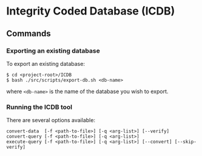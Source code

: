 # Integrity Coded Database (ICDB)

## Commands

### Exporting an existing database

To export an existing database:
```
$ cd <project-root>/ICDB
$ bash ./src/scripts/export-db.sh <db-name>
```
where `<db-name>` is the name of the database you wish to export.

### Running the ICDB tool

There are several options available:

```
convert-data  [-f <path-to-file>] [-q <arg-list>] [--verify]
convert-query [-f <path-to-file>] [-q <arg-list>]
execute-query [-f <path-to-file>] [-q <arg-list>] [--convert] [--skip-verify]
```

